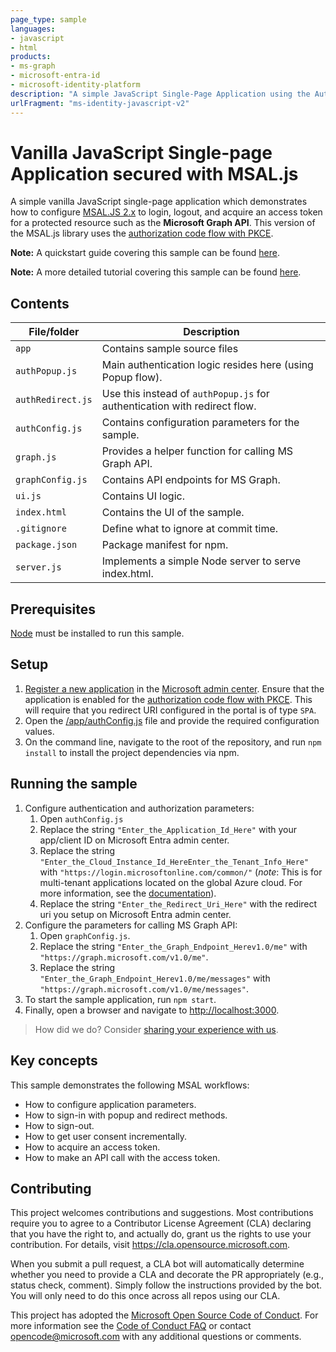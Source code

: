 ```yaml
---
page_type: sample
languages:
- javascript
- html
products:
- ms-graph
- microsoft-entra-id
- microsoft-identity-platform
description: "A simple JavaScript Single-Page Application using the Auth Code flow w/ PKCE"
urlFragment: "ms-identity-javascript-v2"
---
```


# Vanilla JavaScript Single-page Application secured with MSAL.js

A simple vanilla JavaScript single-page application which demonstrates how to configure [MSAL.JS 2.x](https://www.npmjs.com/package/@azure/msal-browser) to login, logout, and acquire an access token for a protected resource such as the **Microsoft Graph API**. This version of the MSAL.js library uses the [authorization code flow with PKCE](https://docs.microsoft.com/azure/active-directory/develop/v2-oauth2-auth-code-flow).

**Note:** A quickstart guide covering this sample can be found [here](https://docs.microsoft.com/azure/active-directory/develop/quickstart-v2-javascript-auth-code).

**Note:** A more detailed tutorial covering this sample can be found [here](https://docs.microsoft.com/azure/active-directory/develop/tutorial-v2-javascript-auth-code).

## Contents

| File/folder       | Description                                |
|-------------------|--------------------------------------------|
| `app`             | Contains sample source files               |
| `authPopup.js`    | Main authentication logic resides here (using Popup flow).            |
| `authRedirect.js` | Use this instead of `authPopup.js` for authentication with redirect flow.   |
| `authConfig.js`   | Contains configuration parameters for the sample.      |
| `graph.js`        | Provides a helper function for calling MS Graph API.   |
| `graphConfig.js`  | Contains API endpoints for MS Graph.       |
| `ui.js`           | Contains UI logic.                         |
| `index.html`      |  Contains the UI of the sample.            |
| `.gitignore`      | Define what to ignore at commit time.      |
| `package.json`    | Package manifest for npm.                  |
| `server.js`     | Implements a simple Node server to serve index.html.  |

## Prerequisites

[Node](https://nodejs.org/en/) must be installed to run this sample.

## Setup

1. [Register a new application](https://docs.microsoft.com/azure/active-directory/develop/scenario-spa-app-registration) in the [Microsoft admin center](https://portal.azure.com). Ensure that the application is enabled for the [authorization code flow with PKCE](https://docs.microsoft.com/azure/active-directory/develop/v2-oauth2-auth-code-flow). This will require that you redirect URI configured in the portal is of type `SPA`.
2. Open the [/app/authConfig.js](./app/authConfig.js) file and provide the required configuration values.
3. On the command line, navigate to the root of the repository, and run `npm install` to install the project dependencies via npm.

## Running the sample

1. Configure authentication and authorization parameters:
   1. Open `authConfig.js`
   2. Replace the string `"Enter_the_Application_Id_Here"` with your app/client ID on Microsoft Entra admin center.
   3. Replace the string `"Enter_the_Cloud_Instance_Id_HereEnter_the_Tenant_Info_Here"` with `"https://login.microsoftonline.com/common/"` (*note*: This is for multi-tenant applications located on the global Azure cloud. For more information, see the [documentation](https://docs.microsoft.com/azure/active-directory/develop/quickstart-v2-javascript-auth-code)).
   4. Replace the string `"Enter_the_Redirect_Uri_Here"` with the redirect uri you setup on Microsoft Entra admin center.
2. Configure the parameters for calling MS Graph API:
   1. Open `graphConfig.js`.
   2. Replace the string `"Enter_the_Graph_Endpoint_Herev1.0/me"` with `"https://graph.microsoft.com/v1.0/me"`.
   3. Replace the string `"Enter_the_Graph_Endpoint_Herev1.0/me/messages"` with `"https://graph.microsoft.com/v1.0/me/messages"`.
3. To start the sample application, run `npm start`.
4. Finally, open a browser and navigate to [http://localhost:3000](http://localhost:3000).

> How did we do? Consider [sharing your experience with us](https://forms.office.com/Pages/ResponsePage.aspx?id=v4j5cvGGr0GRqy180BHbR73pcsbpbxNJuZCMKN0lURpUNzlSS1hSVFBRU0pGNlBDRjY4UkRRNjBFMyQlQCN0PWcu).

## Key concepts

This sample demonstrates the following MSAL workflows:

* How to configure application parameters.
* How to sign-in with popup and redirect methods.
* How to sign-out.
* How to get user consent incrementally.
* How to acquire an access token.
* How to make an API call with the access token.

## Contributing

This project welcomes contributions and suggestions.  Most contributions require you to agree to a
Contributor License Agreement (CLA) declaring that you have the right to, and actually do, grant us
the rights to use your contribution. For details, visit https://cla.opensource.microsoft.com.

When you submit a pull request, a CLA bot will automatically determine whether you need to provide
a CLA and decorate the PR appropriately (e.g., status check, comment). Simply follow the instructions
provided by the bot. You will only need to do this once across all repos using our CLA.

This project has adopted the [Microsoft Open Source Code of Conduct](https://opensource.microsoft.com/codeofconduct/).
For more information see the [Code of Conduct FAQ](https://opensource.microsoft.com/codeofconduct/faq/) or
contact [opencode@microsoft.com](mailto:opencode@microsoft.com) with any additional questions or comments.
